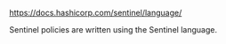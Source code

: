 https://docs.hashicorp.com/sentinel/language/

Sentinel policies are written using the Sentinel language. 
